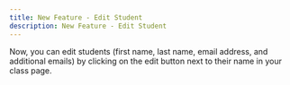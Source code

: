 ```yaml
---
title: New Feature - Edit Student
description: New Feature - Edit Student
---
```


Now, you can edit students (first name, last name, email address, and additional emails) by clicking on the edit button next to their name in your class page.
